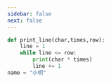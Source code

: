 ```yaml
---
sidebar: false
next: false
---
```

<BlogInfo/>






```python
def print_line(char,times,row):
    line = 1
    while line <= row:
        print(char * times)
        line += 1
name = "小明"
```






<ActionBox />
        
<style>#top-box {margin-top:0.5rem!important;}</style>
